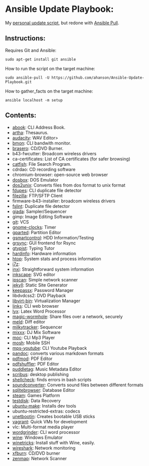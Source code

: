 # Ansible Update Playbook:
My [personal update script](https://github.com/ahanson/PersonalUpdateScript), but redone with [Ansible Pull](https://docs.ansible.com/ansible/latest/cli/ansible-pull.html).
## Instructions:
Requires Git and Ansible:

    sudo apt-get install git ansible

How to run the script on the target machine:

    sudo ansible-pull -U https://github.com/ahanson/Ansible-Update-Playbook.git
    
How to gather_facts on the target machine:

    ansible localhost -m setup
    
## Contents:

* [abook](http://abook.sourceforge.net/): CLI Address Book.
* [artha](http://artha.sourceforge.net/wiki/index.php/Home): Thesaurus.
* [audacity](https://www.audacityteam.org/): WAV Editor>
* [bmon](https://github.com/tgraf/bmon): CLI bandwith monitor.
* [brasero](https://wiki.gnome.org/Apps/Brasero): CD/DVD Burner.
* b43-fwcutter: Broadcom wireless drivers
* ca-certificates: List of CA certificates (for safer browsing)
* [catfish](#http://www.twotoasts.de/index.php/catfish/): File Search Program.
* cdrdao: CD recording software
* chromium-browser: open-source web browser        
* [dosbox](https://www.dosbox.com/): DOS Emulator
* [dos2unix](http://dos2unix.sourceforge.net/): Converts files from dos format to unix format
* [fdupes](https://github.com/adrianlopezroche/fdupes): CLI duplicate file detector
* [filezilla](https://filezilla-project.org/): FTP/SFTP Client
* firmware-b43-installer: broadcom wireless drivers 
* [fslint](https://www.pixelbeat.org/fslint/): Duplicate file detector
* [giada](https://www.giadamusic.com/): Sampler/Sequencer
* gimp: Image Editing Software
* [git](https://git-scm.com/): VCS
* [gnome-clocks](https://help.gnome.org/users/gnome-clocks/stable/): Timer
* [gparted](https://gparted.org/): Partition Editor
* [gsmartcontrol](https://gsmartcontrol.sourceforge.io/home/): HDD Information/Testing
* [grsync](http://www.opbyte.it/grsync/): GUI frontend for Rsync
* [gtypist](https://www.gnu.org/software/gtypist/index.html): Typing Tutor
* [hardinfo](https://help.ubuntu.com/community/HardInfo): Hardware information
* [htop](https://hisham.hm/htop/): System stats and process information
* [i7z](http://www.webupd8.org/2014/04/i7z-monitor-intel-i7-i5-and-i3.html):
* [inxi](https://smxi.org/docs/inxi.htm): Straightforward system information
* [inkscape](https://inkscape.org/en/): SVG editor
* [ipscan](http://angryip.org/download/#linux): Simple network scanner
* [jekyll](https://jekyllrb.com/ ): Static Site Generator
* [keepassx](https://www.keepassx.org/): Password Manager
* libdvdcss2: DVD Playback
* [libvirt-bin](https://virt-manager.org/): Virtualization Manager
* [links](http://links.twibright.com/): CLI web browser
* [lyx](https://www.lyx.org/): Latex Word Processor
* [magic-wormhole](https://magic-wormhole.readthedocs.io/en/latest/): Share files over a network, securely
* [meld](http://meldmerge.org/): Diff editor
* [milkytracker](http://meldmerge.org/): Sequencer
* [mixxx](https://www.mixxx.org/): DJ Mix Software
* [moc](http://moc.daper.net/): CLI Mp3 Player
* [mosh](https://mosh.org/): Mobile SSH
* [mps-youtube](https://github.com/mps-youtube/mps-youtube): CLI Youtube Playback
* [pandoc](https://pandoc.org): converts various markdown formats
* [pdfmod](https://wiki.gnome.org/Apps/PdfMod): PDF Editor
* [pdfshuffler](https://github.com/jeromerobert/pdfshuffler): PDF Editor
* [puddletag](http://docs.puddletag.net/): Music Metadata Editor
* [scribus](https://www.scribus.net/): desktop publishing
* [shellcheck](https://www.shellcheck.net/): finds errors in bash scripts
* [soundconverter](http://soundconverter.org/): Converts sound files between different formats
* [sqlitebrowser](http://sqlitebrowser.org/): Database Editor
* [steam](http://store.steampowered.com/): Games Platform
* [testdisk](https://www.cgsecurity.org/wiki/TestDisk): Data Recovery 
* [ubuntu-make](https://wiki.ubuntu.com/ubuntu-make): Installs dev tools 
* ubuntu-restricted-extras: codecs
* [unetbootin](https://unetbootin.github.io/): Creates bootable USB sticks
* [vagrant](https://www.vagrantup.com/): Quick VMs for development
* vlc: Multi-format media player
* [wordgrinder](http://cowlark.com/wordgrinder/): CLI word processor
* [wine](https://www.winehq.org/): Windows Emulator
* [winetricks](https://wiki.winehq.org/Winetricks): Install stuff with Wine, easily.
* [wireshark](https://goodies.xfce.org/projects/applications/xfburn): Network monitoring
* [xfburn](https://goodies.xfce.org/projects/applications/xfburn): CD/DVD burner
* [zenmap](https://nmap.org/zenmap/): Network Scanner
